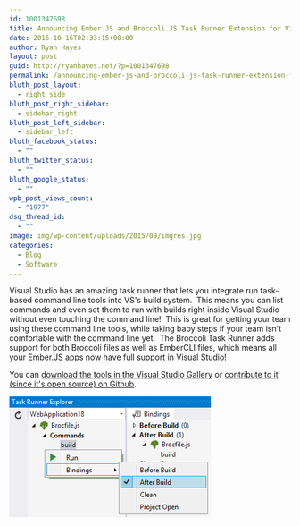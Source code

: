 ```yaml
---
id: 1001347698
title: Announcing Ember.JS and Broccoli.JS Task Runner Extension for Visual Studio
date: 2015-10-16T02:33:15+00:00
author: Ryan Hayes
layout: post
guid: http://ryanhayes.net/?p=1001347698
permalink: /announcing-ember-js-and-broccoli-js-task-runner-extension-for-visual-studio/
bluth_post_layout:
  - right_side
bluth_post_right_sidebar:
  - sidebar_right
bluth_post_left_sidebar:
  - sidebar_left
bluth_facebook_status:
  - ""
bluth_twitter_status:
  - ""
bluth_google_status:
  - ""
wpb_post_views_count:
  - "1977"
dsq_thread_id:
  - ""
image: img/wp-content/uploads/2015/09/imgres.jpg
categories:
  - Blog
  - Software
---
```

Visual Studio has an amazing task runner that lets you integrate run task-based command line tools into VS's build system.  This means you can list commands and even set them to run with builds right inside Visual Studio without even touching the command line!  This is great for getting your team using these command line tools, while taking baby steps if your team isn't comfortable with the command line yet.  The Broccoli Task Runner adds support for both Broccoli files as well as EmberCLI files, which means all your Ember.JS apps now have full support in Visual Studio!

You can [download the tools in the Visual Studio Gallery](https://visualstudiogallery.msdn.microsoft.com/dd19e6af-a1f7-4606-a82a-46833f810865) or [contribute to it (since it's open source) on Github](https://github.com/RyannosaurusRex/BroccoliTaskRunner).

<img class="alignnone" src="https://github.com/RyannosaurusRex/BroccoliTaskRunner/blob/master/art/bindings.png?raw=true" alt="" width="361" height="216" />